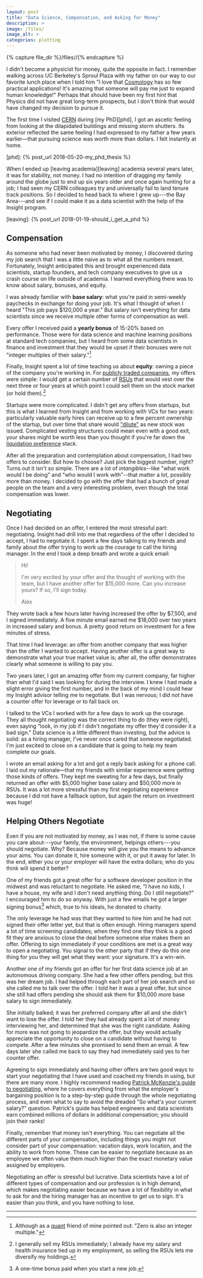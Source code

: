 ```yaml
---
layout: post
title: "Data Science, Compensation, and Asking for Money"
description: >
image: /files/
image_alt: >
categories: plotting
---
```


{% capture file_dir %}/files//{% endcapture %}

I didn't become a physicist for money, quite the opposite in fact. I remember
walking across UC Berkeley's Sproul Plaza with my father on our way to our
favorite lunch place when I told him "I love that [Cosmology][Cosmology] has
so few practical applications! It's amazing that someone will pay me just to
expand human knowledge!" Perhaps that should have been my first hint that
Physics did not have great long-term prospects, but I don't think that would
have changed my decision to pursue it.

[cosmology]: https://en.wikipedia.org/wiki/Cosmology

The first time I visited [CERN][cern] during [my PhD][phd], I got an ascetic
feeling from looking at the dilapidated buildings and missing storm shutters.
Its exterior reflected the same feeling I had expressed to my father a few
years earlier—that pursuing science was worth more than dollars. I felt
instantly at home.

[cern]: https://en.wikipedia.org/wiki/CERN
[phd]: {% post_url 2018-05-20-my_phd_thesis %}

When I ended up [leaving academia][leaving] academia several years later, it was
for stability, not money. I had no intention of dragging my family around the globe 
just to end up six years older and once again hunting for a job; I had seen my CERN
colleagues try and universally fail to land tenure track positions. So I decided to
head back to where I grew up---the Bay Area---and see if I could make it as a
data scientist with the help of the Insight program.

[leaving]: {% post_url 2018-01-19-should_i_get_a_phd %}

## Compensation

As someone who had never been motivated by money, I discovered during my job search
that I was a little naive as to what all the numbers meant. Fortunately,
Insight anticipated this and brought experienced data scientists, startup
founders, and tech company executives to give us a crash course on life outside of
academia. I learned everything there was to know about salary, bonuses,
and equity.

I was already familiar with **base salary**: what you're paid in semi-weekly paychecks in
exchange for doing your job. It's what I thought of when I heard "This job pays $120,000 a year." But
salary isn't everything for data scientists since we receive multiple other forms of
compensation as well.

Every offer I received paid a **yearly bonus** of 15-20% based on 
performance. Those were for data science and machine learning positions at
standard tech companies, but I heard from some data scientists in finance and
investment that they would be upset if their bonuses were not "integer
multiples of their salary."[^1]

Finally, Insight spent a lot of time teaching us about **equity**: owning a
piece of the company you're working in. For [publicly traded
companies][public], my offers were simple: I would get a certain number of
[RSUs][rsu] that would vest over the next three or four years at which point I
could sell them on the stock market (or hold them).[^2]

[public]: https://en.wikipedia.org/wiki/Public_company
[rsu]: https://en.wikipedia.org/wiki/Restricted_stock

Startups were more complicated. I didn't get any offers from startups, but
this is what I learned from Insight and from working with VCs for two years:
particularly valuable early hires can receive up to a few percent ownership of
the startup, but over time that share would ["dilute"][dilution] as new stock
was issued. Complicated vesting structures could mean even with a good exit,
your shares might be worth less than you thought if you're far down the
[liquidation preference][lp] stack.

[dilution]: https://en.wikipedia.org/wiki/Stock_dilution
[lp]: https://en.wikipedia.org/wiki/Liquidation_preference

After all the preparation and contemplation about compensation, I had two
offers to consider. But how to choose? Just pick the biggest number, right?
Turns out it isn't so simple. There are a lot of _intangibles_--like "what work
would I be doing" and "who would I work with"--that matter a lot, possibly
more than money. I decided to go with the offer that had a bunch of great
people on the team and a very interesting problem, even though the total
compensation was lower.

## Negotiating

Once I had decided on an offer, I entered the most stressful part:
negotiating. Insight had drill into me that regardless of the offer I decided
to accept, I had to negotiate it. I spent a few days talking to my friends and
family about the offer trying to work up the courage to call the hiring
manager. In the end I took a deep breath and wrote a quick email:

> Hi!
> 
> I'm very excited by your offer and the thought of working with the team, but
> I have another offer for $15,000 more. Can you increase yours? If so, I'll
> sign today.
> 
> Alex

They wrote back a few hours later having increased the offer by $7,500, and I
signed immediately. A five minute email earned me $18,000 over two years in
increased salary and bonus. A pretty good return on investment for a few
minutes of stress.

That time I had leverage: an offer from another company that was higher than
the offer I wanted to accept. Having another offer is a great way to
demonstrate what your true market value is; after all, the offer demonstrates 
clearly what someone is willing to pay you.

Two years later, I got an amazing offer from my current company, far higher
than what I'd said I was looking for during the interview. I knew I had made a slight
error giving the first number, and in the back of my mind I could hear my
Insight advisor telling me to negotiate. But I was nervous; I did not have a
counter offer for leverage or to fall back on.

I talked to the VCs I worked with for a few days to work up the courage. They
all thought negotiating was the correct thing to do (they were right), even
saying "look, in my job if I didn't negotiate my offer they'd consider it a
bad sign." Data science is a little different than investing, but the advice
is solid: as a hiring manager, I've never once cared that someone negotiated.
I'm just excited to close on a candidate that is going to help my team
complete our goals.

I wrote an email asking for a lot and got a reply back asking for a phone
call. I laid out my rationale—that my friends with similar experience were
getting those kinds of offers. They kept me sweating for a few days, but
finally returned an offer with $5,000 higher base salary and $50,000 more in
RSUs. It was a lot more stressful than my first negotiating experience because
I did not have a fallback option, but again the return on investment was huge!

## Helping Others Negotiate

Even if you are not motivated by money, as I was not, if there is some cause
you care about---your family, the environment, helpings others---you should
negotiate. Why? Because money will give you the means to advance your aims.
You can donate it, hire someone with it, or put it away for later. In the end, 
either you or your employer will have the extra dollars; who do you think will
spend it better?

One of my friends got a great offer for a software developer position in the
midwest and was reluctant to negotiate. He asked me, "I have no kids, I have a
house, my wife and I don't need anything thing. Do I still negotiate?" I
encouraged him to do so anyway. With just a few emails he got a larger signing
bonus[^3] which, true to his ideals, he donated to charity.

The only leverage he had was that they wanted to hire him and he had not signed
their offer letter yet, but that is often enough. Hiring managers spend a lot
of time screening candidates; when they find one they think is a good fit they
are anxious to close the deal before someone else makes them an offer.
Offering to sign immediately if your conditions are met is a great way to open
a negotiating. You signal to the other party that if they do this one thing
for you they will get what they want: your signature. It's a win-win.

Another one of my friends got an offer for her first data science job at an
autonomous driving company. She had a few other offers pending, but this was
her dream job. I had helped through each part of her job search and so she
called me to talk over the offer. I told her it was a great offer, but since
she still had offers pending she should ask them for $10,000 more base salary to
sign immediately.

She initially balked; it was her preferred company after all and she didn't
want to lose the offer. I told her they had already spent a lot of money
interviewing her, and determined that she was the right candidate. Asking for
more was not going to jeopardize the offer, but they would actually appreciate
the opportunity to close on a candidate without having to compete. After a few
minutes she promised to send them an email. A few days later she called me
back to say they had immediately said yes to her counter offer.

Agreeing to sign immediately and having other offers are two good ways to
start your negotiating that I have used and coached my friends in using, but
there are many more. I highly recommend reading [Patrick McKenzie's guide to
negotiating][patio11], where he covers everything from what the employer's
bargaining position is to a step-by-step guide through the whole negotiating
process, and even what to say to avoid the dreaded "So what's your current
salary?" question. Patrick's guide has helped engineers and data scientists
earn combined millions of dollars in additional compensation; you should join their
ranks!

[patio11]: https://www.kalzumeus.com/2012/01/23/salary-negotiation/

Finally, remember that money isn't everything. You can negotiate all
the different parts of your compensation, including things you might not
consider part of your compensation: vacation days, work location, and
the ability to work from home. These can be easier to negotiate because as an
employee we often value them much higher than the exact monetary value assigned 
by employers.

Negotiating an offer is stressful but lucrative. Data scientists have a lot
of different types of compensation and our profession is in high demand,
which makes negotiating easier because we have a lot of flexibility in what to
ask for and the hiring manager has an incentive to get us to sign. It's
easier than you think, and you have nothing to lose.

---

[^1]: Although as a [quant][quant] friend of mine pointed out: "Zero is also an integer multiple."
[^2]: I generally sell my RSUs immediately; I already have my salary and health insurance tied up in my employment, so selling the RSUs lets me diversify my holdings.
[^3]: A one-time bonus paid when you start a new job.

[quant]: https://en.wikipedia.org/wiki/Quantitative_analysis_(finance)

